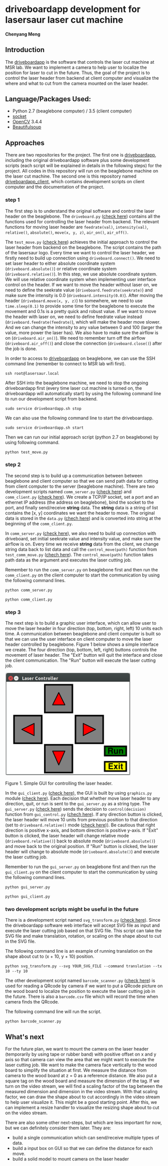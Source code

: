 # driveboardapp development for lasersaur laser cut machine
#### Chenyang Meng
## Introduction
The [driveboardapp](https://github.com/nortd/driveboardapp) is the software that controls the laser cut machine at MSR lab. We want to implement a camera to help user to localize the position for laser to cut in the future. Thus, the goal of the project is to control the laser header from backend at client computer and visualize the where and what to cut from the camera mounted on the laser header.

## Language/Packages Used:
* Python 2.7 (beaglebone computer) / 3.5 (client computer)
* [socket](https://docs.python.org/3/library/socket.html)
* [OpenCV](https://docs.opencv.org/3.4.4/) 3.4.4
* [Beautifulsoup](https://www.crummy.com/software/BeautifulSoup/bs4/doc/)

## Approaches
There are two repositories for the project. The first one is [driveboardapp](https://github.com/meng1994412/driveboardapp), including the original driveboardapp software plus some development scripts (each script will be explained in details in the following steps) for the project. All codes in this repository will run on the beaglebone machine on the laser cut machine. The second one is this repository named [driveboardapp_client](https://github.com/meng1994412/driveboardapp_client), which contains development scripts on client computer and the documentation of the project.

### step 1
The first step is to understand the original software and control the laser header on the beaglebone. The `driveboard.py` ([check here](https://github.com/meng1994412/driveboardapp/blob/master/backend/driveboard.py)) contains all the functions used for controlling the laser header from backend. The relevant functions for moving laser header are `feedrate(val)`, `intensity(val)`, `relative()`, `absolute()`, `move(x, y, z)`, `air_on()`, `air_off()`.

The `test_move.py` ([check here](https://github.com/meng1994412/driveboardapp/blob/master/backend/test_move.py)) achieves the initial approach to control the laser header from backend on the beaglebone. The script contains the path of the lasersaur logo. Every time we want to control the laser header, we firstly need to build up connection using `driveboard.connect()`. We need to set laser header to either absolute coordinate system (`driveboard.absolute()`) or relative coordinate system (`driveboard.relative()`). In this step, we use absolute coordinate system. We will use relative coordinate system when implementing user interface control on the header. If we want to move the header without laser on, we need to define the seekrate value (`driveboard.feedrate(seekrate)`) and make sure the intensity is 0.0 (`driveboard.intensity(0.0)`). After moving the header (`driveboard.move(x, y, z)`) to somewhere, we need to use `time.sleep(0.1)` to provide some time for the beaglebone to execute the movement and 0.1s is a pretty quick and robust value. If we want to move the header with laser on, we need to define feedrate value instead (`driveboard.feedrate(feedrate)`), which will make the header move slower. And we can change the intensity to any value between 0 and 100 (larger the value, more power the laser has). We also have to make sure the airflow is on (`driveboard.air_on()`). We need to remember turn off the airflow (`driveboard.air_off()`) and close the connection (`driveboard.close()`) after the job is done.

In order to access to [driveboardapp](https://github.com/meng1994412/driveboardapp) on beaglebone, we can use the SSH command line (remember to connect to MSR lab wifi first).

```
ssh root@lasersaur.local
```

After SSH into the beaglebone machine, we need to stop the ongoing driveboardapp first (every time laser cut machine is turned on, the driveboardapp will automatically start) by using the following command line to run our development script from backend.

```
sudo service driveboardapp.sh stop
```

We can also use the following command line to start the driveboardapp.

```
sudo service driveboardapp.sh start
```

Then we can run our initial approach script (python 2.7 on beaglebone) by using following command.

```
python test_move.py
```

### step 2
The second step is to build up a communication between between beaglebone and client computer so that we can send path data for cutting from client computer to the server (beaglebone machine). There are two development scripts named `comm_server.py` ([check here](https://github.com/meng1994412/driveboardapp/blob/master/backend/comm_server.py)) and `comm_client.py` ([check here](https://github.com/meng1994412/driveboardapp_client/blob/master/comm_client.py)). We create a TCP/IP socket, set a port and an ethernet IP address (the address on beaglebone), bind the socket to the port, and finally send/receive **string** data. The **string** data is a string of list contains the [x, y] coordinates we want the header to move. The original data is stored in the `data.py` ([chech here](https://github.com/meng1994412/driveboardapp_client/blob/master/data.py)) and is converted into string at the beginning of the `comm_client.py`.

In `comm_server.py` ([check here](https://github.com/meng1994412/driveboardapp/blob/master/backend/comm_server.py)), we also need to build up connection with driveboard, set initial seekrate value and intensity value, and make sure the airflow is on. Every time we receive **string** data from the client, we change string data back to list data and call the `control_move(path)` function from `test_comm_move.py` ([chech here](https://github.com/meng1994412/driveboardapp/blob/master/backend/test_comm_move.py)). The `control_move(path)` function takes path data as the argument and executes the laser cutting job.

Remember to run the `comm_server.py` on beaglebone first and then run the `comm_client.py` on the client computer to start the communication by using the following command lines.

```
python comm_server.py
```  

```
python comm_client.py
```

### step 3
The next step is to build a graphic user interface, which can allow user to move the laser header in four direction (top, bottom, right, left) 10 units each time. A communication between beaglebone and client computer is built so that we can use the user interface on client computer to move the laser header controlled by beaglebone. Figure 1 below shows a simple interface we create. The four direction (top, bottom, left, right) buttons controls the movement of laser header. The "Exit" button will quit the interface and close the client communication. The "Run" button will execute the laser cutting job.

<img src="https://github.com/meng1994412/driveboardapp_client/blob/master/GUI.png" width="400">

Figure 1. Simple GUI for controlling the laser header.

In the `gui_client.py` ([check here](https://github.com/meng1994412/driveboardapp_client/blob/master/gui_client.py)), the GUI is built by using `graphics.py` module ([check here](https://github.com/meng1994412/driveboardapp_client/blob/master/graphics.py)). Each decision that whether move laser header to any direction, quit, or run is sent to the `gui_server.py` as a string type. The `gui_server.py` ([check here](https://github.com/meng1994412/driveboardapp/blob/master/backend/gui_server.py)) sends the decision to `control(decision)` function from `gui_control.py` ([chech here](https://github.com/meng1994412/driveboardapp/blob/master/backend/gui_control.py)). If any direction button is clicked, the laser header will move 10 units from previous position to that direction (set to `driveboard.relative()` mode ([check here](https://github.com/meng1994412/driveboardapp/blob/master/backend/gui_server.py#L40))). Be cautious that right direction is positive x-axis, and bottom direction is positive y-axis. If "Exit" button is clicked, the laser header will change relative mode (`driveboard.relative()`) back to absolute mode (`driveboard.absolute()`) and move back to the original position. If "Run" button is clicked, the laser header will change to absolute mode (`driveboard.absolute()`) and execute the laser cutting job.

Remember to run the `gui_server.py` on beaglebone first and then run the `gui_client.py` on the client computer to start the communication by using the following command lines.

```
python gui_server.py
```  

```
python gui_client.py
```

### two development scripts might be useful in the future
There is a development script named `svg_transform.py` ([check here](https://github.com/meng1994412/driveboardapp_client/blob/master/svg_transform.py)). Since the driveboardapp software web interface will accept SVG file as input and execute the laser cutting job based on that SVG file. This script can take the SVG file and make translation, rotation, or scaling on the shape about to cut in the SVG file.

The following command line is an example of running translation on the shape about cut to (x + 10, y + 10) position.

```
python svg_transform.py --svg YOUR_SVG_FILE --command translation --tx 10 --ty 10
```

The other development script named `barcode_scanner.py` ([check here](https://github.com/meng1994412/driveboardapp_client/blob/master/barcode_scanner.py)) is used for reading a QRcode by camera if we want to put a QRcode picture on the wood board to localize the position to execute the laser cutting job in the future. There is also a `barcode.csv` file which will record the time when camera finds the QRcode.

The following command line will run the script.

```
python barcode_scanner.py
```

## What's next
For the future plan, we want to mount the camera on the laser header (temporarily by using tape or rubber band) with positive offset on x and y axis so that camera can view the area that we might want to execute the laser cutting job. We want to make the camera face vertically to the wood board to simplify the situation at first. We measure the distance from camera to the wood board at z = 0 as a reference distance. We also put a square tag on the wood board and measure the dimension of the tag. If we turn on the video stream, we will find a scaling factor of the tag between the measured dimension and dimension in the video stream. With that scaling factor, we can draw the shape about to cut accordingly in the video stream to help user visualize it. This might be a good starting point. After this, we can implement a resize handler to visualize the resizing shape about to cut on the video stream.

There are also some other next-steps, but which are less important for now, but we can definitely consider them later. They are:
* build a single communication which can send/receive multiple types of data.
* build a input box on GUI so that we can define the distance for each move.
* build a solid model to mount camera on the laser header
